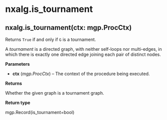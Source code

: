 # nxalg.is\_tournament

## nxalg.is\_tournament\(ctx: mgp.ProcCtx\)

Returns `True` if and only if `G` is a tournament.

A _tournament_ is a directed graph, with neither self-loops nor multi-edges, in which there is exactly one directed edge joining each pair of distinct nodes.

**Parameters**

* **ctx** \(_mgp.ProcCtx_\) – The context of the procedure being executed.

**Returns**

Whether the given graph is a tournament graph.

**Return type**

mgp.Record\(is\_tournament=bool\)

